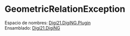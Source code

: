 # GeometricRelationException

Espacio de nombres: [Digi21.DigiNG.Plugin](../../)  
Ensamblado: [Digi21.DigiNG](../../../digi21.diging/)




